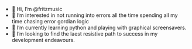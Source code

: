 - 👋 Hi, I’m @fritzmusic
- 👀 I’m interested in not running into errors all the time spending all my time chasing error gordian logic
- 🌱 I’m currently learning python and playing with graphical screensavers. 
- 💞️ I’m looking to find the laest resistive path to success in my development endeavours. 


<!---
fritzmusic/fritzmusic is a ✨ special ✨ repository because its `README.md` (this file) appears on your GitHub profile.
You can click the Preview link to take a look at your changes.
--->
